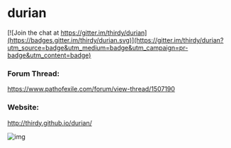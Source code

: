 # durian

[![Join the chat at https://gitter.im/thirdy/durian](https://badges.gitter.im/thirdy/durian.svg)](https://gitter.im/thirdy/durian?utm_source=badge&utm_medium=badge&utm_campaign=pr-badge&utm_content=badge)

### Forum Thread:

https://www.pathofexile.com/forum/view-thread/1507190

### Website:

http://thirdy.github.io/durian/

![img](https://cloud.githubusercontent.com/assets/75921/12061705/40575b44-afc8-11e5-8fd2-e4e2988648f7.PNG)
